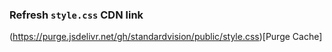 ### Refresh `style.css` CDN link

(https://purge.jsdelivr.net/gh/standardvision/public/style.css)[Purge Cache]
